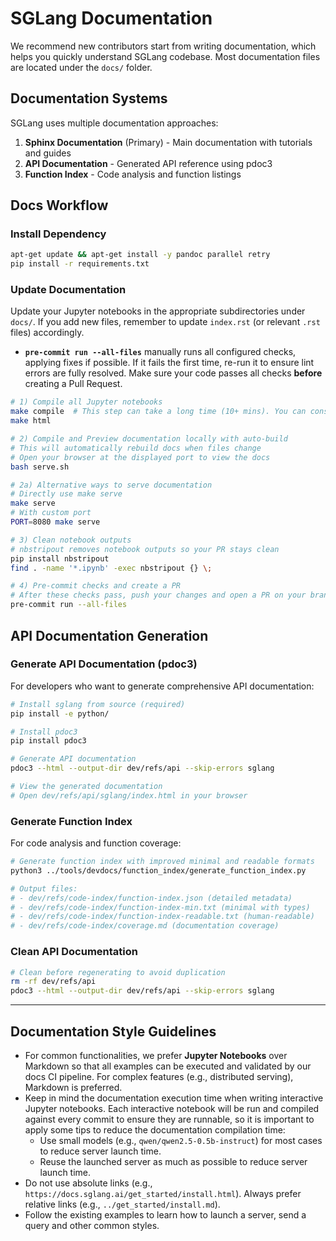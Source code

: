 # SGLang Documentation

We recommend new contributors start from writing documentation, which helps you quickly understand SGLang codebase.
Most documentation files are located under the `docs/` folder.

## Documentation Systems

SGLang uses multiple documentation approaches:

1. **Sphinx Documentation** (Primary) - Main documentation with tutorials and guides
2. **API Documentation** - Generated API reference using pdoc3
3. **Function Index** - Code analysis and function listings

## Docs Workflow

### Install Dependency

```bash
apt-get update && apt-get install -y pandoc parallel retry
pip install -r requirements.txt
```

### Update Documentation

Update your Jupyter notebooks in the appropriate subdirectories under `docs/`. If you add new files, remember to update `index.rst` (or relevant `.rst` files) accordingly.

- **`pre-commit run --all-files`** manually runs all configured checks, applying fixes if possible. If it fails the first time, re-run it to ensure lint errors are fully resolved. Make sure your code passes all checks **before** creating a Pull Request.

```bash
# 1) Compile all Jupyter notebooks
make compile  # This step can take a long time (10+ mins). You can consider skipping this step if you can make sure your added files are correct.
make html

# 2) Compile and Preview documentation locally with auto-build
# This will automatically rebuild docs when files change
# Open your browser at the displayed port to view the docs
bash serve.sh

# 2a) Alternative ways to serve documentation
# Directly use make serve
make serve
# With custom port
PORT=8080 make serve

# 3) Clean notebook outputs
# nbstripout removes notebook outputs so your PR stays clean
pip install nbstripout
find . -name '*.ipynb' -exec nbstripout {} \;

# 4) Pre-commit checks and create a PR
# After these checks pass, push your changes and open a PR on your branch
pre-commit run --all-files
```

## API Documentation Generation

### Generate API Documentation (pdoc3)

For developers who want to generate comprehensive API documentation:

```bash
# Install sglang from source (required)
pip install -e python/

# Install pdoc3
pip install pdoc3

# Generate API documentation
pdoc3 --html --output-dir dev/refs/api --skip-errors sglang

# View the generated documentation
# Open dev/refs/api/sglang/index.html in your browser
```

### Generate Function Index

For code analysis and function coverage:

```bash
# Generate function index with improved minimal and readable formats
python3 ../tools/devdocs/function_index/generate_function_index.py

# Output files:
# - dev/refs/code-index/function-index.json (detailed metadata)
# - dev/refs/code-index/function-index-min.txt (minimal with types)
# - dev/refs/code-index/function-index-readable.txt (human-readable)
# - dev/refs/code-index/coverage.md (documentation coverage)
```

### Clean API Documentation

```bash
# Clean before regenerating to avoid duplication
rm -rf dev/refs/api
pdoc3 --html --output-dir dev/refs/api --skip-errors sglang
```

---

## Documentation Style Guidelines

- For common functionalities, we prefer **Jupyter Notebooks** over Markdown so that all examples can be executed and validated by our docs CI pipeline. For complex features (e.g., distributed serving), Markdown is preferred.
- Keep in mind the documentation execution time when writing interactive Jupyter notebooks. Each interactive notebook will be run and compiled against every commit to ensure they are runnable, so it is important to apply some tips to reduce the documentation compilation time:
  - Use small models (e.g., `qwen/qwen2.5-0.5b-instruct`) for most cases to reduce server launch time.
  - Reuse the launched server as much as possible to reduce server launch time.
- Do not use absolute links (e.g., `https://docs.sglang.ai/get_started/install.html`). Always prefer relative links (e.g., `../get_started/install.md`).
- Follow the existing examples to learn how to launch a server, send a query and other common styles.
